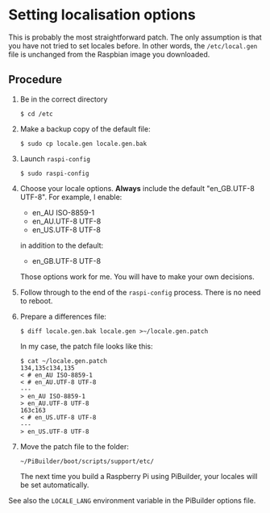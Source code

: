 # Setting localisation options

This is probably the most straightforward patch. The only assumption is that you have not tried to set locales before. In other words, the `/etc/local.gen` file is unchanged from the Raspbian image you downloaded.

## Procedure

1. Be in the correct directory

	```
	$ cd /etc
	```

2. Make a backup copy of the default file:

	```
	$ sudo cp locale.gen locale.gen.bak
	```

3. Launch `raspi-config`

	```
	$ sudo raspi-config
	```

4. Choose your locale options. **Always** include the default "en_GB.UTF-8 UTF-8". For example, I enable:

	* en_AU ISO-8859-1
	* en_AU.UTF-8 UTF-8
	* en_US.UTF-8 UTF-8

	in addition to the default:

	* en_GB.UTF-8 UTF-8

	Those options work for me. You will have to make your own decisions.

5. Follow through to the end of the `raspi-config` process. There is no need to reboot.
6. Prepare a differences file:

	```
	$ diff locale.gen.bak locale.gen >~/locale.gen.patch
	```

	In my case, the patch file looks like this:

	```
	$ cat ~/locale.gen.patch
	134,135c134,135
	< # en_AU ISO-8859-1
	< # en_AU.UTF-8 UTF-8
	---
	> en_AU ISO-8859-1
	> en_AU.UTF-8 UTF-8
	163c163
	< # en_US.UTF-8 UTF-8
	---
	> en_US.UTF-8 UTF-8
	```

7. Move the patch file to the folder:

	```
	~/PiBuilder/boot/scripts/support/etc/
	```

	The next time you build a Raspberry Pi using PiBuilder, your locales will be set automatically.
	
See also the `LOCALE_LANG` environment variable in the PiBuilder options file.

